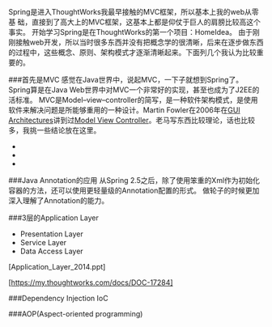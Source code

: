 Spring是进入ThoughtWorks我最早接触的MVC框架，所以基本上我的web从零基
础，直接到了高大上的MVC框架，这基本上都是仰仗于巨人的肩膀比较高这个事实。
开始学习Spring是在ThoughtWorks的第一个项目：HomeIdea。 由于刚刚接触web开发，所以当时很多东西并没有把概念学的很清晰，后来在逐步做东西的过程中，这些概念、原则、架构模式才逐渐清晰起来。下面列几个我认为比较重要的。

###首先是MVC
感觉在Java世界中，说起MVC，一下子就想到Spring了。Spring算是在Java Web世界中对MVC一个非常好的实现，甚至也成为了J2EE的活标准。
MVC是Model–view–controller的简写，是一种软件架构模式，是使用软件来解决问题是所能够重用的一种设计。Martin Fowler在2006年在[GUI Architectures](http://martinfowler.com/eaaDev/uiArchs.html)讲到过[Model View Controller](http://martinfowler.com/eaaDev/uiArchs.html#ModelViewController)。老马写东西比较理论，话也比较多，我挑一些结论放在这里。

-
-
-

###Java Annotation的应用
从Spring 2.5之后，除了使用笨重的Xml作为初始化容器的方法，还可以使用更轻量级的Annotation配置的形式。
做轮子的时候更加深入理解了Annotation的能力。

###3层的Application Layer

- Presentation Layer
- Service Layer
- Data Access Layer

[Application_Layer_2014.ppt]

[https://my.thoughtworks.com/docs/DOC-17284]

###Dependency Injection IoC

###AOP(Aspect-oriented programming)


